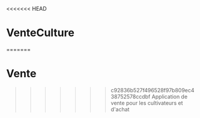 <<<<<<< HEAD
# VenteCulture
=======
# Vente
>>>>>>> c92836b527f496528f97b809ec438752578ccdbf
Application de vente pour les cultivateurs et d'achat
